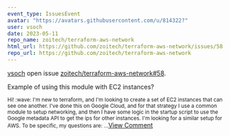 ```yaml
---
event_type: IssuesEvent
avatar: "https://avatars.githubusercontent.com/u/814322?"
user: vsoch
date: 2023-05-11
repo_name: zoitech/terraform-aws-network
html_url: https://github.com/zoitech/terraform-aws-network/issues/58
repo_url: https://github.com/zoitech/terraform-aws-network
---
```


<a href='https://github.com/vsoch' target='_blank'>vsoch</a> open issue <a href='https://github.com/zoitech/terraform-aws-network/issues/58' target='_blank'>zoitech/terraform-aws-network#58</a>.

<p>Example of using this module with EC2 instances?</p><small>Hi! :wave:  I'm new to terraform, and I'm looking to create a set of EC2 instances that can see one another. I've done this on Google Cloud, and for that strategy I use a common module to setup networking, and then I have some logic in the startup script to use the Google metadata API to get the ips for other instances. I'm looking for a similar setup for AWS. To be specific, my questions are:...</small><a href='https://github.com/zoitech/terraform-aws-network/issues/58' target='_blank'>View Comment</a>